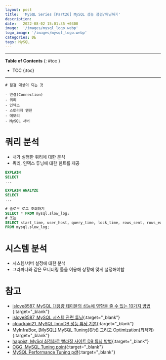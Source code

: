 ```yaml
---
layout: post
title:  'MySQL Series [Part26] MySQL 성능 점검/튜닝하기'
description: 
date:   2022-08-02 15:01:35 +0300
image:  '/images/mysql_logo.webp'
logo_image: '/images/mysql_logo.webp'
categories: DE
tags: MySQL
---
```


---
**Table of Contents**
{: #toc }
*  TOC
{:toc}

---

```
# 점검 대상이 되는 것

- 연결(Connection)
- 쿼리
- 인덱스
- 스토리지 엔진
- 메모리
- MySQL 서버

```

# 쿼리 분석

- 내가 실행한 쿼리에 대한 분석
- 쿼리, 인덱스 튜닝에 대한 힌트를 제공

```sql
EXPLAIN
SELECT
...
```

```sql
EXPLAIN ANALYZE
SELECT
...
```

```sql
# 슬로우 로그 조회하기
SELECT * FROM mysql.slow_log;
# 또는
SELECT start_time, user_host, query_time, lock_time, rows_sent, rows_examined, db, CONVERT(sql_text USING utf8 ) sql_text
FROM mysql.slow_log;
```

# 시스템 분석

- 시스템/서버 설정에 대한 분석
- 그라파나와 같은 모니터링 툴을 이용해 상황에 맞게 설정해야함

# 참고

- [islove8587, MySQL 대용량 테이블의 성능에 영향을 줄 수 있는 10가지 방법](https://m.blog.naver.com/islove8587/221976843118){:target="_blank"}
- [islove8587, MySQL 시스템 관련 튜닝](https://m.blog.naver.com/islove8587/221977641268){:target="_blank"}
- [cloudrain21, MySQL InnoDB 성능 튜닝 기본](http://cloudrain21.com/mysql-innodb-basic-performance-tunning){:target="_blank"}
- [MyInfraBox, [MySQL] MySQL Tuning(튜닝) 그리고 Optimization(최적화)](https://myinfrabox.tistory.com/249){:target="_blank"}
- [happist, MySql 최적화로 빨라질 사이트 DB 튜닝 방법](https://happist.com/577204/db-%ED%8A%9C%EB%8B%9D%EC%9C%BC%EB%A1%9C-mysql-%EC%B5%9C%EC%A0%81%ED%99%94){:target="_blank"}
- [OGG, MySQL Tuning point](https://m.blog.naver.com/PostView.naver?isHttpsRedirect=true&blogId=ksf1990&logNo=221569426999){:target="_blank"}
- [MySQL Performance Tuning pdf](https://rockplace.co.kr/edm/201412/download/Session%203.%20MySQL%20Performance%20and%20Tuning_full_notes.pdf){:target="_blank"}